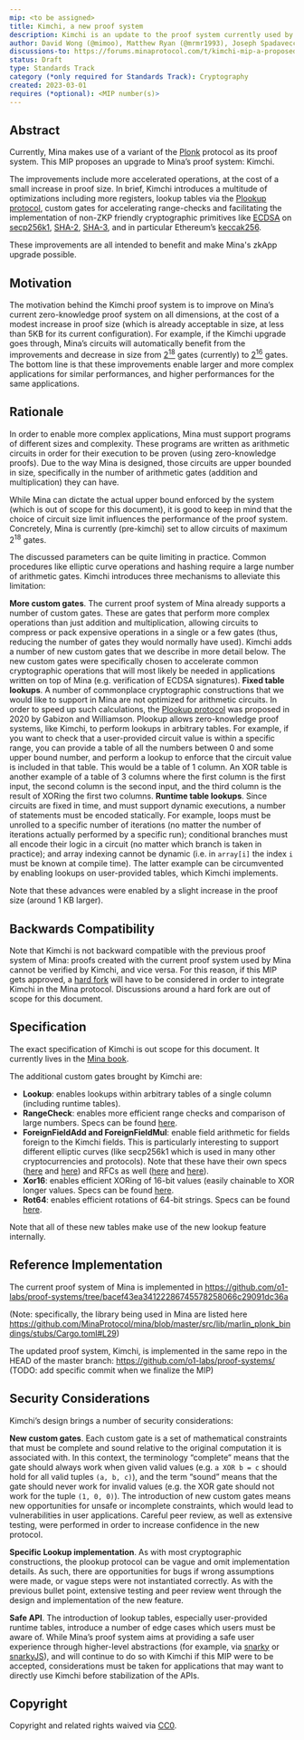```yaml
---
mip: <to be assigned>
title: Kimchi, a new proof system
description: Kimchi is an update to the proof system currently used by Mina
author: David Wong (@mimoo), Matthew Ryan (@mrmr1993), Joseph Spadavecchia (@jspada), Anaïs Querol (@querolita)
discussions-to: https://forums.minaprotocol.com/t/kimchi-mip-a-proposed-upgrade-to-minas-proof-system/6004
status: Draft
type: Standards Track
category (*only required for Standards Track): Cryptography
created: 2023-03-01
requires (*optional): <MIP number(s)>
---
```


## Abstract

Currently, Mina makes use of a variant of the [Plonk](https://eprint.iacr.org/2019/953) protocol as its proof system. This MIP proposes an upgrade to Mina’s proof system: Kimchi.

The improvements include more accelerated operations, at the cost of a small increase in proof size. In brief, Kimchi introduces a multitude of optimizations including more registers, lookup tables via the [Plookup protocol](https://eprint.iacr.org/2020/315), custom gates for accelerating range-checks and facilitating the implementation of non-ZKP friendly cryptographic primitives like [ECDSA](https://en.wikipedia.org/wiki/Elliptic_Curve_Digital_Signature_Algorithm) on [secp256k1](https://en.bitcoin.it/wiki/Secp256k1), [SHA-2](https://en.wikipedia.org/wiki/SHA-2), [SHA-3](https://en.wikipedia.org/wiki/SHA-3), and in particular Ethereum’s  [keccak256](https://github.com/ethereum/eth-hash).

These improvements are all intended to benefit and make Mina's zkApp upgrade possible.

## Motivation

The motivation behind the Kimchi proof system is to improve on Mina’s current zero-knowledge proof system on all dimensions, at the cost of a modest increase in proof size (which is already acceptable in size, at less than 5KB for its current configuration). For example, if the Kimchi upgrade goes through, Mina’s circuits will automatically benefit from the improvements and decrease in size from [2<sup>18</sup>](https://github.com/MinaProtocol/mina/blob/master/src/lib/zexe_backend/pasta/basic.ml#L17) gates (currently) to [2<sup>16</sup>](https://github.com/MinaProtocol/mina/blob/a40d965ae6b39ca93d9eed17efcbf77e0778de0a/src/lib/crypto/kimchi_backend/pasta/basic/kimchi_pasta_basic.ml#L16) gates. The bottom line is that these improvements enable larger and more complex applications for similar performances, and higher performances for the same applications.

## Rationale

In order to enable more complex applications, Mina must support programs of different sizes and complexity. These programs are written as arithmetic circuits in order for their execution to be proven (using zero-knowledge proofs). Due to the way Mina is designed, those circuits are upper bounded in size, specifically in the number of arithmetic gates (addition and multiplication) they can have.

While Mina can dictate the actual upper bound enforced by the system (which is out of scope for this document), it is good to keep in mind that the choice of circuit size limit influences the performance of the proof system. Concretely, Mina is currently (pre-kimchi) set to allow circuits of maximum 2<sup>18</sup> gates.

The discussed parameters can be quite limiting in practice. Common procedures like elliptic curve operations and hashing require a large number of arithmetic gates. Kimchi introduces three mechanisms to alleviate this limitation:

**More custom gates**. The current proof system of Mina already supports a number of custom gates. These are gates that perform more complex operations than just addition and multiplication, allowing circuits to compress or pack expensive operations in a single or a few gates (thus, reducing the number of gates they would normally have used). Kimchi adds a number of new custom gates that we describe in more detail below. The new custom gates were specifically chosen to accelerate common cryptographic operations that will most likely be needed in applications written on top of Mina (e.g. verification of ECDSA signatures).
**Fixed table lookups**. A number of commonplace cryptographic constructions that we would like to support in Mina are not optimized for arithmetic circuits. In order to speed up such calculations, the [Plookup protocol](https://eprint.iacr.org/2020/315.pdf) was proposed in 2020 by Gabizon and Williamson. Plookup allows zero-knowledge proof systems, like Kimchi, to perform lookups in arbitrary tables. For example, if you want to check that a user-provided circuit value is within a specific range, you can provide a table of all the numbers between 0 and some upper bound number, and perform a lookup to enforce that the circuit value is included in that table. This would be a table of 1 column. An XOR table is another example of a table of 3 columns where the first column is the first input, the second column is the second input, and the third column is the result of XORing the first two columns.
**Runtime table lookups**. Since circuits are fixed in time, and must support dynamic executions, a number of statements must be encoded statically. For example, loops must be unrolled to a specific number of iterations (no matter the number of iterations actually performed by a specific run); conditional branches must all encode their logic in a circuit (no matter which branch is taken in practice); and array indexing cannot be dynamic (i.e. in `array[i]` the index `i` must be known at compile time). The latter example can be circumvented by enabling lookups on user-provided tables, which Kimchi implements.

Note that these advances were enabled by a slight increase in the proof size (around 1 KB larger).

## Backwards Compatibility

Note that Kimchi is not backward compatible with the previous proof system of Mina: proofs created with the current proof system used by Mina cannot be verified by Kimchi, and vice versa. For this reason, if this MIP gets approved, a [hard fork](https://www.investopedia.com/terms/h/hard-fork.asp) will have to be considered in order to integrate Kimchi in the Mina protocol. Discussions around a hard fork are out of scope for this document.

## Specification

The exact specification of Kimchi is out scope for this document. It currently lives in the [Mina book](https://o1-labs.github.io/proof-systems/specs/kimchi.html).

The additional custom gates brought by Kimchi are:

* **Lookup**: enables lookups within arbitrary tables of a single column (including runtime tables).
* **RangeCheck**: enables more efficient range checks and comparison of large numbers. Specs can be found [here](https://o1-labs.github.io/proof-systems/specs/kimchi.html#range-check).
* **ForeignFieldAdd and ForeignFieldMul**: enable field arithmetic for fields foreign to the Kimchi fields. This is particularly interesting to support different elliptic curves (like secp256k1 which is used in many other cryptocurrencies and protocols). Note that these have their own specs ([here](https://o1-labs.github.io/proof-systems/specs/kimchi.html#foreign-field-addition) and [here](https://o1-labs.github.io/proof-systems/specs/kimchi.html#foreign-field-multiplication)) and RFCs as well ([here](https://o1-labs.github.io/proof-systems/rfcs/foreign_field_add.html) and [here](https://o1-labs.github.io/proof-systems/rfcs/foreign_field_mul.html)).
* **Xor16**: enables efficient XORing of 16-bit values (easily chainable to XOR longer values. Specs can be found [here](https://o1-labs.github.io/proof-systems/specs/kimchi.html#xor-1).
* **Rot64**: enables efficient rotations of 64-bit strings. Specs can be found [here](https://o1-labs.github.io/proof-systems/specs/kimchi.html#rotation).

Note that all of these new tables make use of the new lookup feature internally.

## Reference Implementation

The current proof system of Mina is implemented in https://github.com/o1-labs/proof-systems/tree/bacef43ea34122286745578258066c29091dc36a

(Note: specifically, the library being used in Mina are listed here https://github.com/MinaProtocol/mina/blob/master/src/lib/marlin_plonk_bindings/stubs/Cargo.toml#L29)

The updated proof system, Kimchi, is implemented in the same repo in the HEAD of the master branch: https://github.com/o1-labs/proof-systems/ (TODO: add specific commit when we finalize the MIP)

## Security Considerations

Kimchi’s design brings a number of security considerations:

**New custom gates**. Each custom gate is a set of mathematical constraints that must be complete and sound relative to the original computation it is associated with. In this context, the terminology “complete” means that the gate should always work when given valid values (e.g. `a XOR b = c` should hold for all valid tuples `(a, b, c)`), and the term “sound” means that the gate should never work for invalid values (e.g. the XOR gate should not work for the tuple `(1, 0, 0)`). The introduction of new custom gates means new opportunities for unsafe or incomplete constraints, which would lead to vulnerabilities in user applications. Careful peer review, as well as extensive testing, were performed in order to increase confidence in the new protocol.

**Specific Lookup implementation**. As with most cryptographic constructions, the plookup protocol can be vague and omit implementation details. As such, there are opportunities for bugs if wrong assumptions were made, or vague steps were not instantiated correctly. As with the previous bullet point, extensive testing and peer review went through the design and implementation of the new feature.

**Safe API**. The introduction of lookup tables, especially user-provided runtime tables, introduce a number of edge cases which users must be aware of. While Mina’s proof system aims at providing a safe user experience through higher-level abstractions (for example, via [snarky](https://github.com/o1-labs/snarky) or [snarkyJS](https://github.com/o1-labs/snarkyjs/)), and will continue to do so with Kimchi if this MIP were to be accepted, considerations must be taken for applications that may want to directly use Kimchi before stabilization of the APIs.

## Copyright

Copyright and related rights waived via [CC0](https://creativecommons.org/publicdomain/zero/1.0/).

